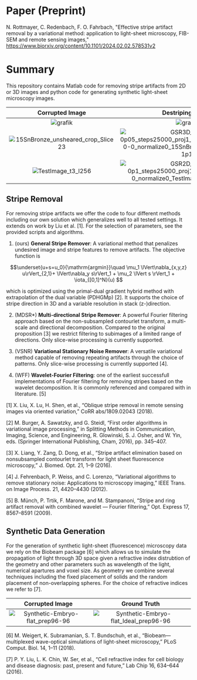 # Paper (Preprint)
N. Rottmayer, C. Redenbach, F. O. Fahrbach,  "Effective stripe artifact removal by a variational method: application to light-sheet microscopy, FIB-SEM and remote sensing images," https://www.biorxiv.org/content/10.1101/2024.02.02.578531v2


# Summary
This repository contains Matlab code for removing stripe artifacts from 2D or 3D images and python code for generating synthetic light-sheet microscopy images. 

Corrupted Image | Destriping Result
:-------------------------:|:-------------------------:
![grafik](https://github.com/user-attachments/assets/19550398-cffe-455d-928c-1d4d94946fd9)| ![grafik](https://github.com/user-attachments/assets/087da623-b4a6-4c6f-a29f-c043255e7fa2)
![15SnBronze_unsheared_crop_Slice23](https://github.com/user-attachments/assets/2291079b-2e22-4866-ab3f-6df695ae5ed2) | ![GSR3D_mu3-0p05_steps25000_proj1_resz0p33_direction1-0-0_normalize0_15SnBronze_Slice25_0p25-1p1](https://github.com/user-attachments/assets/ea3cdf22-d2f8-484b-82ae-ce7e6449afb0)
![TestImage_t3_l256](https://github.com/user-attachments/assets/6a55ad7c-9402-42be-bb6d-9c9b2329810c) | ![GSR2D_mu7-0p1_steps25000_proj1_resz0_direction1-0_normalize0_TestImage-t3-l256_prep](https://github.com/user-attachments/assets/7c77239d-da7f-4293-9a03-de9d9d3515be)


## Stripe Removal
For removing stripe artifacts we offer the code to four different methods including our own solution which generalizes well to all tested settings. It extends on work by Liu et al. [1]. For the selection of parameters, see the provided scripts and algorithms. 

1. (ours) **General Stripe Remover**: A variational method that penalizes undesired image and stripe features to remove artifacts. The objective function is
   
  $$\underset{u+s=u_0}{\mathrm{argmin}}\quad \mu_1 \lVert\nabla_{x,y,z} u\rVert_{2,1}+ \lVert\nabla_y s\rVert_1 + \mu_2 \lVert s \rVert_1 + \iota_{[0,1]^N}(u) $$
  
  which is optimized using the primal-dual gradient hybrid method with extrapolation of the dual variable (PDHGMp) [2]. It supports the choice of stripe direction in 3D and a variable resolution in stack (z-)direction.  

2. (MDSR*) **Multi-directional Stripe Remover**: A powerful Fourier filtering approach based on the non-subsampled contourlet transform, a multi-scale and directional decomposition. Compared to the original proposition [3] we restrict filtering to subimages of a limited range of directions. Only slice-wise processing is currently supported.

3. (VSNR) **Variational Stationary Noise Remover**: A versatile variational method capable of removing repeating artifacts through the choice of patterns. Only slice-wise processing is currently supported [4].

4. (WFF) **Wavelet-Fourier Filtering**: one of the earliest successfull implementations of Fourier filtering for removing stripes based on the wavelet decomposition. It is commonly referenced and compared with in literature. [5]

[1] X. Liu, X. Lu, H. Shen, et al., “Oblique stripe removal in remote sensing images via oriented variation,” CoRR abs/1809.02043 (2018).

[2] M. Burger, A. Sawatzky, and G. Steidl, “First order algorithms in variational image processing,” in Splitting Methods in Communication, Imaging, Science, and Engineering, R. Glowinski, S. J. Osher, and W. Yin, eds. (Springer International Publishing, Cham, 2016), pp. 345–407.

[3] X. Liang, Y. Zang, D. Dong, et al., “Stripe artifact elimination based on nonsubsampled contourlet transform for light sheet fluorescence microscopy,” J. Biomed. Opt. 21, 1–9 (2016).

[4] J. Fehrenbach, P. Weiss, and C. Lorenzo, “Variational algorithms to remove stationary noise: Applications to microscopy imaging,” IEEE Trans. on Image Process. 21, 4420–4430 (2012).

[5] B. Münch, P. Trtik, F. Marone, and M. Stampanoni, “Stripe and ring artifact removal with combined wavelet — Fourier filtering,” Opt. Express 17, 8567–8591 (2009).

## Synthetic Data Generation
For the generation of synthetic light-sheet (fluorescence) microscopy data we rely on the Biobeam package [6] which allows us to simulate the propagation of light through 3D space given a refractive index distrubtion of the geometry and other parameters such as wavelength of the light, numerical apartures and voxel size. As geometry we combine several techniques including the fixed placement of solids and the random placement of non-overlapping spheres. For the choice of refractive indices we refer to [7]. 

Corrupted Image | Ground Truth
:-------------------------:|:-------------------------:
![Synthetic-Embryo-flat_prep96-96](https://github.com/user-attachments/assets/8e4207ae-e3c3-46c7-9265-d462b496943d) | ![Synthetic-Embryo-flat_Ideal_prep96-96](https://github.com/user-attachments/assets/9c2bbcc4-48aa-44fd-8813-66fa2c4eb20c)



[6] M. Weigert, K. Subramanian, S. T. Bundschuh, et al., “Biobeam—multiplexed wave-optical
simulations of light-sheet microscopy,” PLoS Comput. Biol. 14, 1–11 (2018).

[7] P. Y. Liu, L. K. Chin, W. Ser, et al., “Cell refractive index for cell biology and disease diagnosis:
past, present and future,” Lab Chip 16, 634–644 (2016).
